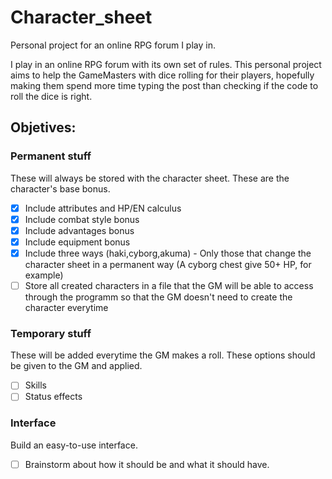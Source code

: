 # Character_sheet
Personal project for an online RPG forum I play in.

I play in an online RPG forum with its own set of rules. This personal project aims to help the GameMasters with dice rolling for their players, hopefully making them spend more time typing the post than checking if the code to roll the dice is right.

## Objetives:
### Permanent stuff
These will always be stored with the character sheet. These are the character's base bonus.
- [x] Include attributes and HP/EN calculus
- [x] Include combat style bonus
- [x] Include advantages bonus
- [x] Include equipment bonus
- [x] Include three ways (haki,cyborg,akuma) - Only those that change the character sheet in a permanent way (A cyborg chest give 50+ HP, for example)
- [ ] Store all created characters in a file that the GM will be able to access through the programm so that the GM doesn't need to create the character everytime
### Temporary stuff
These will be added everytime the GM makes a roll. These options should be given to the GM and applied.
- [ ] Skills
- [ ] Status effects
### Interface
Build an easy-to-use interface.
- [ ] Brainstorm about how it should be and what it should have.
